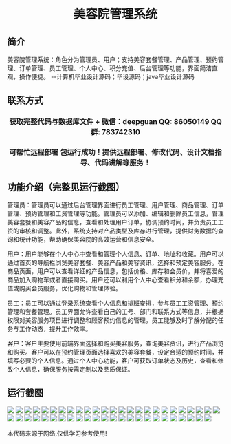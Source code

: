<p><h1 align="center">美容院管理系统</h1></p>

## 简介
美容院管理系统：角色分为管理员、用户；支持美容套餐管理、产品管理、预约管理、订单管理、员工管理、个人中心、积分充值、后台管理等功能，界面简洁直观，操作便捷。    --计算机毕业设计源码；毕设源码；java毕业设计源码


## 联系方式
<p><h3 align="center">获取完整代码与数据库文件 + 微信：deepguan QQ: 86050149 QQ群: 783742310</h3></p>
<p><h3 align="center">可帮忙远程部署 包运行成功！提供远程部署、修改代码、设计文档指导、代码讲解等服务！</h3></p>

## 功能介绍（完整见运行截图）
管理员：管理员可以通过后台管理界面进行员工管理、用户管理、商品管理、订单管理、预约管理和工资管理等功能。管理员可以添加、编辑和删除员工信息，管理美容套餐和美容产品的信息，查看和处理用户订单，协调预约时间，并负责员工工资的审核和调整。此外，系统支持对产品类型及库存进行管理，提供财务数据的查询和统计功能，帮助确保美容院的高效运营和信息安全。

用户：用户能够在个人中心中查看和管理个人信息、订单、地址和收藏。用户可以通过首页的导航栏浏览美容套餐、美容产品和美容资讯，选择和预定美容服务。在商品页面，用户可以查看详细的产品信息，包括价格、库存和会员价，并将喜爱的商品加入购物车或者直接购买。用户还可以利用个人中心查看积分和余额，办理充值或购买会员服务，优化购物和管理体验。

员工：员工可以通过登录系统查看个人信息和排班安排，参与员工工资管理、预约管理和套餐管理。员工界面允许查看自己的工号、部门和联系方式等信息，并根据权限对美容服务项目进行调整和顾客预约信息的管理。员工能够及时了解分配的任务与工作动态，提升工作效率。

客户：客户主要使用前端界面选择和购买美容服务，查询美容资讯，进行产品浏览和购买。客户可以在预约管理页面选择喜欢的美容套餐，设定合适的预约时间，并填写必要的个人信息。通过个人中心功能，客户可获取订单状态及历史，查看和修改个人信息，确保服务按需定制以及品质保证。


## 运行截图
![](https://bs-1329754181.cos.ap-shanghai.myqcloud.com/ssm/BeautySalonManagementSystem/img/001.jpg)
![](https://bs-1329754181.cos.ap-shanghai.myqcloud.com/ssm/BeautySalonManagementSystem/img/002.jpg)
![](https://bs-1329754181.cos.ap-shanghai.myqcloud.com/ssm/BeautySalonManagementSystem/img/003.jpg)
![](https://bs-1329754181.cos.ap-shanghai.myqcloud.com/ssm/BeautySalonManagementSystem/img/004.jpg)
![](https://bs-1329754181.cos.ap-shanghai.myqcloud.com/ssm/BeautySalonManagementSystem/img/005.jpg)
![](https://bs-1329754181.cos.ap-shanghai.myqcloud.com/ssm/BeautySalonManagementSystem/img/006.jpg)
![](https://bs-1329754181.cos.ap-shanghai.myqcloud.com/ssm/BeautySalonManagementSystem/img/007.jpg)
![](https://bs-1329754181.cos.ap-shanghai.myqcloud.com/ssm/BeautySalonManagementSystem/img/008.jpg)
![](https://bs-1329754181.cos.ap-shanghai.myqcloud.com/ssm/BeautySalonManagementSystem/img/009.jpg)
![](https://bs-1329754181.cos.ap-shanghai.myqcloud.com/ssm/BeautySalonManagementSystem/img/010.jpg)
![](https://bs-1329754181.cos.ap-shanghai.myqcloud.com/ssm/BeautySalonManagementSystem/img/011.jpg)
![](https://bs-1329754181.cos.ap-shanghai.myqcloud.com/ssm/BeautySalonManagementSystem/img/012.jpg)
![](https://bs-1329754181.cos.ap-shanghai.myqcloud.com/ssm/BeautySalonManagementSystem/img/013.jpg)
![](https://bs-1329754181.cos.ap-shanghai.myqcloud.com/ssm/BeautySalonManagementSystem/img/014.jpg)
![](https://bs-1329754181.cos.ap-shanghai.myqcloud.com/ssm/BeautySalonManagementSystem/img/015.jpg)
![](https://bs-1329754181.cos.ap-shanghai.myqcloud.com/ssm/BeautySalonManagementSystem/img/016.jpg)
![](https://bs-1329754181.cos.ap-shanghai.myqcloud.com/ssm/BeautySalonManagementSystem/img/017.jpg)
![](https://bs-1329754181.cos.ap-shanghai.myqcloud.com/ssm/BeautySalonManagementSystem/img/018.jpg)
![](https://bs-1329754181.cos.ap-shanghai.myqcloud.com/ssm/BeautySalonManagementSystem/img/019.jpg)
![](https://bs-1329754181.cos.ap-shanghai.myqcloud.com/ssm/BeautySalonManagementSystem/img/020.jpg)
![](https://bs-1329754181.cos.ap-shanghai.myqcloud.com/ssm/BeautySalonManagementSystem/img/021.jpg)
![](https://bs-1329754181.cos.ap-shanghai.myqcloud.com/ssm/BeautySalonManagementSystem/img/022.jpg)
![](https://bs-1329754181.cos.ap-shanghai.myqcloud.com/ssm/BeautySalonManagementSystem/img/023.jpg)
![](https://bs-1329754181.cos.ap-shanghai.myqcloud.com/ssm/BeautySalonManagementSystem/img/024.jpg)
![](https://bs-1329754181.cos.ap-shanghai.myqcloud.com/ssm/BeautySalonManagementSystem/img/025.jpg)
![](https://bs-1329754181.cos.ap-shanghai.myqcloud.com/ssm/BeautySalonManagementSystem/img/026.jpg)
![](https://bs-1329754181.cos.ap-shanghai.myqcloud.com/ssm/BeautySalonManagementSystem/img/027.jpg)
![](https://bs-1329754181.cos.ap-shanghai.myqcloud.com/ssm/BeautySalonManagementSystem/img/028.jpg)
![](https://bs-1329754181.cos.ap-shanghai.myqcloud.com/ssm/BeautySalonManagementSystem/img/029.jpg)
![](https://bs-1329754181.cos.ap-shanghai.myqcloud.com/ssm/BeautySalonManagementSystem/img/030.jpg)
![](https://bs-1329754181.cos.ap-shanghai.myqcloud.com/ssm/BeautySalonManagementSystem/img/031.jpg)
![](https://bs-1329754181.cos.ap-shanghai.myqcloud.com/ssm/BeautySalonManagementSystem/img/032.jpg)
![](https://bs-1329754181.cos.ap-shanghai.myqcloud.com/ssm/BeautySalonManagementSystem/img/033.jpg)
![](https://bs-1329754181.cos.ap-shanghai.myqcloud.com/ssm/BeautySalonManagementSystem/img/034.jpg)
![](https://bs-1329754181.cos.ap-shanghai.myqcloud.com/ssm/BeautySalonManagementSystem/img/035.jpg)
![](https://bs-1329754181.cos.ap-shanghai.myqcloud.com/ssm/BeautySalonManagementSystem/img/036.jpg)
![](https://bs-1329754181.cos.ap-shanghai.myqcloud.com/ssm/BeautySalonManagementSystem/img/037.jpg)
![](https://bs-1329754181.cos.ap-shanghai.myqcloud.com/ssm/BeautySalonManagementSystem/img/038.jpg)
![](https://bs-1329754181.cos.ap-shanghai.myqcloud.com/ssm/BeautySalonManagementSystem/img/039.jpg)
![](https://bs-1329754181.cos.ap-shanghai.myqcloud.com/ssm/BeautySalonManagementSystem/img/040.jpg)
![](https://bs-1329754181.cos.ap-shanghai.myqcloud.com/ssm/BeautySalonManagementSystem/img/041.jpg)
![](https://bs-1329754181.cos.ap-shanghai.myqcloud.com/ssm/BeautySalonManagementSystem/img/042.jpg)
![](https://bs-1329754181.cos.ap-shanghai.myqcloud.com/ssm/BeautySalonManagementSystem/img/043.jpg)
![](https://bs-1329754181.cos.ap-shanghai.myqcloud.com/ssm/BeautySalonManagementSystem/img/044.jpg)
![](https://bs-1329754181.cos.ap-shanghai.myqcloud.com/ssm/BeautySalonManagementSystem/img/045.jpg)
![](https://bs-1329754181.cos.ap-shanghai.myqcloud.com/ssm/BeautySalonManagementSystem/img/046.jpg)
![](https://bs-1329754181.cos.ap-shanghai.myqcloud.com/ssm/BeautySalonManagementSystem/img/047.jpg)
![](https://bs-1329754181.cos.ap-shanghai.myqcloud.com/ssm/BeautySalonManagementSystem/img/048.jpg)
![](https://bs-1329754181.cos.ap-shanghai.myqcloud.com/ssm/BeautySalonManagementSystem/img/049.jpg)

<p>本代码来源于网络,仅供学习参考使用!</p>
